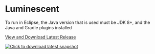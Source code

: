# Luminescent
To run in Eclipse, the Java version that is used must be JDK 8+, and the Java and Gradle plugins installed

[View and Download Latest Release](https://github.com/AstechzGO/Luminescent/releases/tag/indev-0.2.4)

[![Click to download latest snapshot](https://github.com/AstechzGO/Luminescent/workflows/Download%20Latest%20Snapshot/badge.svg?branch=major-update)](https://github.com/AstechzGO/Luminescent/releases/download/major-update-snapshot/Luminescent.jar)